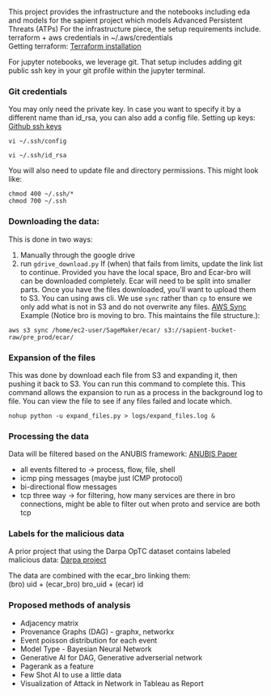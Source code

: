 This project provides the infrastructure and the notebooks including eda and models for the sapient project 
which models Advanced Persistent Threats (ATPs)
For the infrastructure piece, the setup requirements include. <br>
terraform + aws credentials in ~/.aws/credentials <br>
Getting terraform: [Terraform installation](https://developer.hashicorp.com/terraform/tutorials/aws-get-started/install-cli#install-terraform)

For jupyter notebooks, we leverage git. That setup includes adding git public ssh key in your git profile within the jupyter terminal.


### Git credentials
You may only need the private key. In case you want to specify it by a different name than id_rsa, you can also add a config file. 
Setting up keys: [Github ssh keys](https://docs.github.com/en/authentication/connecting-to-github-with-ssh/generating-a-new-ssh-key-and-adding-it-to-the-ssh-agent)
```
vi ~/.ssh/config
```

```
vi ~/.ssh/id_rsa
```
You will also need to update file and directory permissions. This might look like:
```
chmod 400 ~/.ssh/*
chmod 700 ~/.ssh
```

### Downloading the data:

This is done in two ways:
1. Manually through the google drive
2. run `gdrive_download.py`
If (when) that fails from limits, update the link list to continue. Provided you have the local space, Bro and Ecar-bro will can be downloaded completely. Ecar will need to be split into smaller parts. Once you have the files downloaded, you'll want to upload them to S3. You can using aws cli. We use `sync` rather than `cp` to ensure we only add what is not in S3 and do not overwrite any files. [AWS Sync](https://docs.aws.amazon.com/cli/latest/reference/s3/sync.html)
Example (Notice bro is moving to bro. This maintains the file structure.):

```
aws s3 sync /home/ec2-user/SageMaker/ecar/ s3://sapient-bucket-raw/pre_prod/ecar/
```

### Expansion of the files
This was done by download each file from S3 and expanding it, then pushing it back to S3. You can run this command to complete this. This command allows the expansion to run as a process in the background log to file. You can view the file to see if any files failed and locate which.
```
nohup python -u expand_files.py > logs/expand_files.log &
```

### Processing the data
Data will be filtered based on the ANUBIS framework: [ANUBIS Paper](https://dl.acm.org/doi/abs/10.1145/3477314.3507097?casa_token=0StSEZfEVUsAAAAA:Iwgp6oCmqcAQ7eFuwC8ezCsWoWPZYw8wMihRaL9LNPQg9aEtHXaAqUxGkWy4xCWOnrpL_LzQSVs)
- all events filtered to -> process, flow, file, shell
- icmp ping messages (maybe just ICMP protocol)
- bi-directional flow messages 
- tcp three way -> for filtering, how many services are there in bro connections, might be able to filter out when proto and service are both tcp 

### Labels for the malicious data
A prior project that using the Darpa OpTC dataset contains labeled malicious data: [Darpa project](https://github.com/SparkyAndy/XCS229ii-FinalProject)

The data are combined with the ecar_bro linking them: <br>
(bro) uid + (ecar_bro) bro_uid + (ecar) id


### Proposed methods of analysis
- Adjacency matrix 
- Provenance Graphs (DAG) - graphx, networkx
- Event poisson distribution for each event
- Model Type - Bayesian Neural Network
- Generative AI for DAG, Generative adverserial network
- Pagerank as a feature
- Few Shot AI to use a little data
- Visualization of Attack in Network in Tableau as Report


